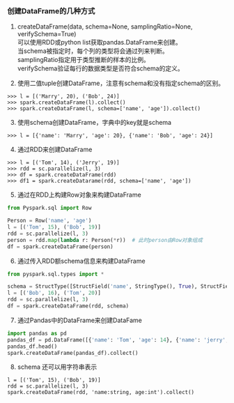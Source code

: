 ### 创建DataFrame的几种方式  

1. createDataFrame(data, schema=None, samplingRatio=None, verifySchema=True)  
可以使用RDD或python list获取pandas.DataFrame来创建。  
当schema被指定时，每个列的类型将会通过列来判断。  
samplingRatio指定用于类型推断的样本的比例。  
verifySchema验证每行的数据类型是否符合schema的定义。

2. 使用二值tuple创建DataFrame，注意有schema和没有指定schema的区别。  
```shell
>>> l = [('Marry', 20), ('Bob', 24)]
>>> spark.createDataFrame(l).collect()
>>> spark.createDataFrame(l, schema=['name', 'age']).collect()

```

3. 使用schema创建DataFrame，字典中的key就是schema
```shell
>>> l = [{'name': 'Marry', 'age': 20}, {'name': 'Bob', 'age': 24}]

```

4. 通过RDD来创建DataFrame
``` 
>>> l = [('Tom', 14), ('Jerry', 19)]
>>> rdd = sc.parallelize(l, 3)
>>> df = spark.createDataFrame(rdd)
>>> df1 = spark.createDatarame(rdd, schema=['name', 'age'])

```

5. 通过在RDD上构建Row对象来构建DataFrame
```python
from Pyspark.sql import Row

Person = Row('name', 'age')
l = [('Tom', 15), ('Bob', 19)]
rdd = sc.parallelize(l, 3)
person = rdd.map(lambda r: Person(*r))  # 此时person由Row对象组成
df = spark.createDataFrame(person)

```

6. 通过传入RDD额schema信息来构建DataFrame
```python
from pyspark.sql.types import *

schema = StructType([StructField('name', StringType(), True), StructField('age', IntegerType(), True)])
l = [('Bob', 16), ('Tom', 20)]
rdd = sc.parallelize(l, 3)
df = spark.createDataFrame(rdd, schema)

```

7. 通过Pandas中的DataFrame来创建DataFame
```python
import pandas as pd
pandas_df = pd.DataFrame([{'name': 'Tom', 'age': 14}, {'name': 'jerry', 'age': 20}])
pandas_df.head()
spark.createDataFrame(pandas_df).collect()

```

8. schema 还可以用字符串表示
```shell
l = [('Tom', 15), ('Bob', 19)]
rdd = sc.parallelize(l, 3)
spark.createDataFrame(rdd, 'name:string, age:int').collect()

```
